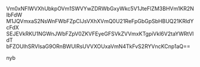 Vm0xNFlWVXhUbkpOVm1SWVYwZDRWbGxyWkc5V1JteFlZM3BHVm1KR2NIbFdW
M1JQVmxaS2NsWnFWbFZpClJsVXhXVmQ0U21ReFpGbGpSbHBUQ21KRldYcFdX
SEJEVkRKU1NGWnJWbFZpV0ZKVFEyeGFSVkZVVmxKTgpiVkl6V2taYWRtVldT
bFZOUlhSRVlsaG9ORnBWUlRsUVVXOUxaVmN4TkFvS2RYVncKCnp1aQ==

nyb